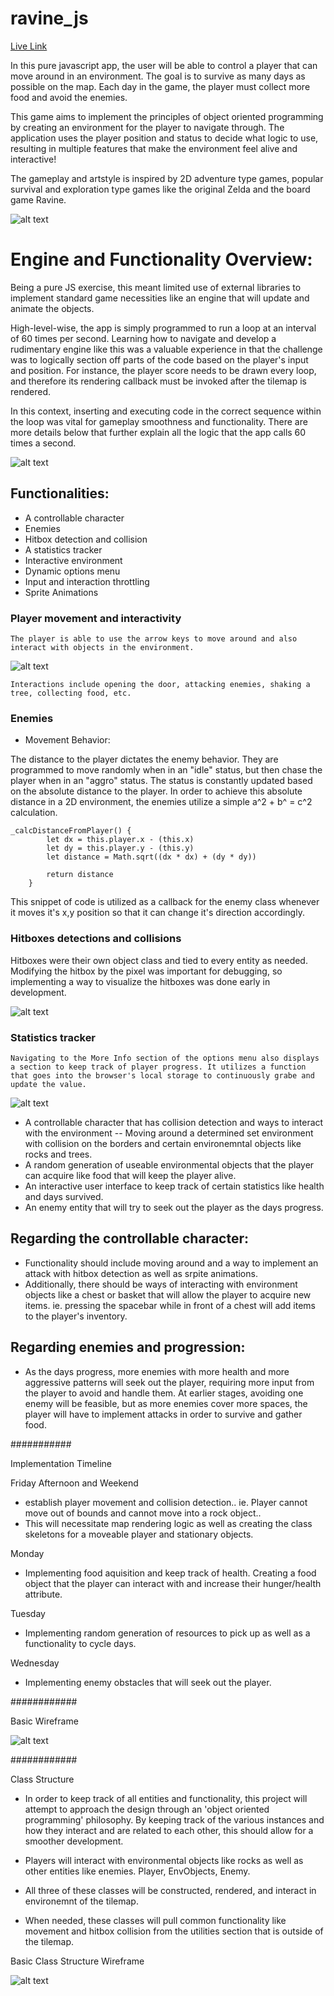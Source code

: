 # ravine_js

[Live Link](https://smuushi.github.io/ravine_js/)

In this pure javascript app, the user will be able to control a player that can move around in an environment. The goal is to survive as many days as possible on the map. Each day in the game, the player must collect more food and avoid the enemies.

This game aims to implement the principles of object oriented programming by creating an environment for the player to navigate through. The application uses the player position and status to decide what logic to use, resulting in multiple features that make the environment feel alive and interactive!

The gameplay and artstyle is inspired by 2D adventure type games, popular survival and exploration type games like the original Zelda and the board game Ravine. 

![alt text](https://github.com/smuushi/ravine_js/blob/main/md_asset/overview.png?raw=true)

# Engine and Functionality Overview:

Being a pure JS exercise, this meant limited use of external libraries to implement standard game necessities like an engine that will update and animate the objects. 

High-level-wise, the app is simply programmed to run a loop at an interval of 60 times per second. Learning how to navigate and develop a rudimentary engine like this was a valuable experience in that the challenge was to logically section off parts of the code based on the player's input and position. For instance, the player score needs to be drawn every loop, and therefore its rendering callback must be invoked after the tilemap is rendered. 

In this context, inserting and executing code in the correct sequence within the loop was vital for gameplay smoothness and functionality. There are more details below that further explain all the logic that the app calls 60 times a second.

![alt text](https://github.com/smuushi/ravine_js/blob/main/md_asset/Engine.png?raw=true)


## Functionalities:
- A controllable character
- Enemies
- Hitbox detection and collision
- A statistics tracker
- Interactive environment
- Dynamic options menu
- Input and interaction throttling
- Sprite Animations

### Player movement and interactivity
    The player is able to use the arrow keys to move around and also interact with objects in the environment. 

![alt text](https://github.com/smuushi/ravine_js/blob/main/md_asset/interactiveenvironment.gif?raw=true)

    Interactions include opening the door, attacking enemies, shaking a tree, collecting food, etc. 


### Enemies

- Movement Behavior:

The distance to the player dictates the enemy behavior. They are programmed to move randomly when in an "idle" status, but then chase the player when in an "aggro" status. The status is constantly updated based on the absolute distance to the player. In order to achieve this absolute distance in a 2D environment, the enemies utilize a simple a^2 + b^ = c^2 calculation.

```
_calcDistanceFromPlayer() {
        let dx = this.player.x - (this.x)
        let dy = this.player.y - (this.y)
        let distance = Math.sqrt((dx * dx) + (dy * dy))
        
        return distance
    }

```
This snippet of code is utilized as a callback for the enemy class whenever it moves it's x,y position so that it can change it's direction accordingly. 


### Hitboxes detections and collisions

Hitboxes were their own object class and tied to every entity as needed. Modifying the hitbox by the pixel was important for debugging, so implementing a way to visualize the hitboxes was done early in development. 


![alt text](https://github.com/smuushi/ravine_js/blob/main/md_asset/hitbox.gif?raw=true)



### Statistics tracker
    Navigating to the More Info section of the options menu also displays a section to keep track of player progress. It utilizes a function that goes into the browser's local storage to continuously grabe and update the value. 

![alt text](https://github.com/smuushi/ravine_js/blob/main/md_asset/stats.png?raw=true)  









- A controllable character that has collision detection and ways to interact with the environment -- Moving around a determined set environment with collision on the borders and certain environemntal objects like rocks and trees. 
- A random generation of useable environmental objects that the player can acquire like food that will keep the player alive.
- An interactive user interface to keep track of certain statistics like health and days survived. 
- An enemy entity that will try to seek out the player as the days progress.


## Regarding the controllable character: 
- Functionality should include moving around and a way to implement an attack with hitbox detection as well as srpite animations. 
- Additionally, there should be ways of interacting with environment objects like a chest or basket that will allow the player to acquire new items. ie. pressing the spacebar while in front of a chest will add items to the player's inventory. 

## Regarding enemies and progression:
- As the days progress, more enemies with more health and more aggressive patterns will seek out the player, requiring more input from the player to avoid and handle them. At earlier stages, avoiding one enemy will be feasible, but as more enemies cover more spaces, the player will have to implement attacks in order to survive and gather food. 



###########

Implementation Timeline

Friday Afternoon and Weekend 
- establish player movement and collision detection.. ie. Player cannot move out of bounds and cannot move into a rock object.. 
- This will necessitate map rendering logic as well as creating the class skeletons for a moveable player and stationary objects. 

Monday 
- Implementing food aquisition and keep track of health. Creating a food object that the player can interact with and increase their hunger/health attribute. 

Tuesday 
- Implementing random generation of resources to pick up as well as a functionality to cycle days. 

Wednesday 
- Implementing enemy obstacles that will seek out the player. 

############

Basic Wireframe


![alt text](https://github.com/smuushi/ravine_js/blob/main/md_asset/wireframe.png?raw=true)



############

Class Structure 

- In order to keep track of all entities and functionality, this project will attempt to approach the design through an 'object oriented programming' philosophy. By keeping track of the various instances and how they interact and are related to each other, this should allow for a smoother development. 

- Players will interact with environmental objects like rocks as well as other entities like enemies. Player, EnvObjects, Enemy. 
- All three of these classes will be constructed, rendered, and interact in environemnt of the tilemap. 
- When needed, these classes will pull common functionality like movement and hitbox collision from the utilities section that is outside of the tilemap. 


Basic Class Structure Wireframe

![alt text](https://github.com/smuushi/ravine_js/blob/main/md_asset/classwireframe.png?raw=true)







